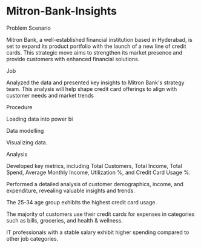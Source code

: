 # Mitron-Bank-Insights

Problem Scenario

Mitron Bank, a well-established financial institution based in Hyderabad, is set to expand its product portfolio with the launch of a new line of credit cards. This strategic move aims to strengthen its market presence and provide customers with enhanced financial solutions.

Job

Analyzed the data and presented key insights to Mitron Bank's strategy team. This analysis  will help shape credit card offerings to align with customer needs and market trends

Procedure

Loading data into power bi

Data modelling

Visualizing data.

Analysis

Developed key metrics, including Total Customers, Total Income, Total Spend, Average Monthly Income, Utilization %, and Credit Card Usage %.

Performed a detailed analysis of customer demographics, income, and expenditure, revealing valuable insights and trends.

The 25-34 age group exhibits the highest credit card usage.

The majority of customers use their credit cards for expenses in categories such as bills, groceries, and health & wellness.

IT professionals with a stable salary exhibit higher spending compared to other job categories.
